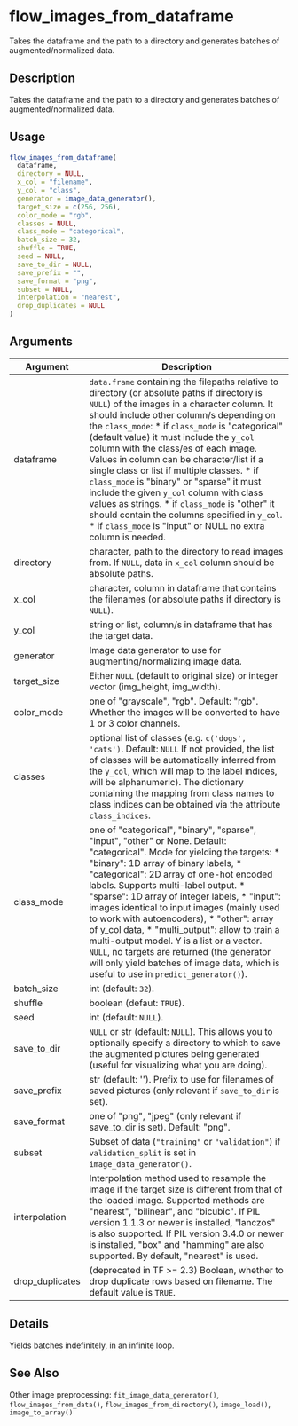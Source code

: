 # flow_images_from_dataframe


Takes the dataframe and the path to a directory and generates batches of
augmented/normalized data.




## Description

Takes the dataframe and the path to a directory and generates batches of
augmented/normalized data.





## Usage
```r
flow_images_from_dataframe(
  dataframe,
  directory = NULL,
  x_col = "filename",
  y_col = "class",
  generator = image_data_generator(),
  target_size = c(256, 256),
  color_mode = "rgb",
  classes = NULL,
  class_mode = "categorical",
  batch_size = 32,
  shuffle = TRUE,
  seed = NULL,
  save_to_dir = NULL,
  save_prefix = "",
  save_format = "png",
  subset = NULL,
  interpolation = "nearest",
  drop_duplicates = NULL
)
```




## Arguments


Argument      |Description
------------- |----------------
dataframe | ``data.frame`` containing the filepaths relative to directory (or absolute paths if directory is ``NULL``) of the images in a character column. It should include other column/s depending on the ``class_mode``:   *  if `class_mode` is "categorical" (default value) it must include the `y_col` column with the class/es of each image. Values in column can be character/list if a single class or list if multiple classes.  *  if `class_mode` is "binary" or "sparse" it must include the given `y_col` column with class values as strings.  *  if `class_mode` is "other" it should contain the columns specified in `y_col`.  *  if `class_mode` is "input" or NULL no extra column is needed.
directory | character, path to the directory to read images from. If ``NULL``, data in ``x_col`` column should be absolute paths.
x_col | character, column in dataframe that contains the filenames (or absolute paths if directory is ``NULL``).
y_col | string or list, column/s in dataframe that has the target data.
generator | Image data generator to use for augmenting/normalizing image data.
target_size | Either ``NULL`` (default to original size) or integer vector (img_height, img_width).
color_mode | one of "grayscale", "rgb". Default: "rgb". Whether the images will be converted to have 1 or 3 color channels.
classes | optional list of classes (e.g. ``c('dogs', 'cats')``. Default: ``NULL`` If not provided, the list of classes will be automatically inferred from the ``y_col``, which will map to the label indices, will be alphanumeric). The dictionary containing the mapping from class names to class indices can be obtained via the attribute ``class_indices``.
class_mode | one of "categorical", "binary", "sparse", "input", "other" or None. Default: "categorical". Mode for yielding the targets:   *  "binary": 1D array of binary labels,  *  "categorical": 2D array of one-hot encoded labels. Supports multi-label output.  *  "sparse": 1D array of integer labels,  *  "input": images identical to input images (mainly used to work with autoencoders),  *  "other": array of y_col data,  *  "multi_output": allow to train a multi-output model. Y is a list or a vector. `NULL`, no targets are returned (the generator will only yield batches of image data, which is useful to use in  `predict_generator()`).
batch_size | int (default: ``32``).
shuffle | boolean (defaut: ``TRUE``).
seed | int (default: ``NULL``).
save_to_dir | ``NULL`` or str (default: ``NULL``). This allows you to optionally specify a directory to which to save the augmented pictures being generated (useful for visualizing what you are doing).
save_prefix | str (default: ''). Prefix to use for filenames of saved pictures (only relevant if ``save_to_dir`` is set).
save_format | one of "png", "jpeg" (only relevant if save_to_dir is set). Default: "png".
subset | Subset of data (``"training"`` or ``"validation"``) if ``validation_split`` is set in `image_data_generator()`.
interpolation | Interpolation method used to resample the image if the target size is different from that of the loaded image. Supported methods are "nearest", "bilinear", and "bicubic". If PIL version 1.1.3 or newer is installed, "lanczos" is also supported. If PIL version 3.4.0 or newer is installed, "box" and "hamming" are also supported. By default, "nearest" is used.
drop_duplicates | (deprecated in TF >= 2.3) Boolean, whether to drop duplicate rows based on filename. The default value is ``TRUE``.




## Details

Yields batches indefinitely, in an infinite loop.







## See Also

Other image preprocessing: 
`fit_image_data_generator()`,
`flow_images_from_data()`,
`flow_images_from_directory()`,
`image_load()`,
`image_to_array()`




